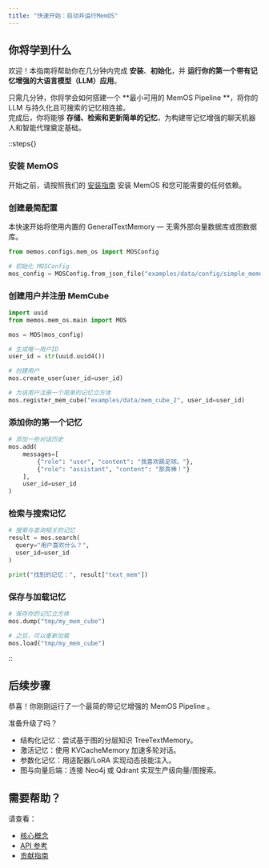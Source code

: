 ```yaml
---
title: "快速开始：启动并运行MemOS"
---
```


## 你将学到什么
欢迎！本指南将帮助你在几分钟内完成 **安装**、**初始化**，并 **运行你的第一个带有记忆增强的大语言模型（LLM）应用**。

只需几分钟，你将学会如何搭建一个 **最小可用的 MemOS Pipeline **，将你的 LLM 与持久化且可搜索的记忆相连接。  
完成后，你将能够 **存储、检索和更新简单的记忆**，为构建带记忆增强的聊天机器人和智能代理奠定基础。


::steps{}

### 安装 MemOS

开始之前，请按照我们的 [安装指南](/getting_started/installation) 安装 MemOS 和您可能需要的任何依赖。

### 创建最简配置

本快速开始将使用内置的 GeneralTextMemory — 无需外部向量数据库或图数据库。

```python
from memos.configs.mem_os import MOSConfig

# 初始化 MOSConfig
mos_config = MOSConfig.from_json_file("examples/data/config/simple_memos_config.json")
```

### 创建用户并注册 MemCube

```python
import uuid
from memos.mem_os.main import MOS

mos = MOS(mos_config)

# 生成唯一用户ID
user_id = str(uuid.uuid4())

# 创建用户
mos.create_user(user_id=user_id)

# 为该用户注册一个简单的记忆立方体
mos.register_mem_cube("examples/data/mem_cube_2", user_id=user_id)
```

### 添加你的第一个记忆

```python
# 添加一些对话历史
mos.add(
    messages=[
        {"role": "user", "content": "我喜欢踢足球。"},
        {"role": "assistant", "content": "那真棒！"}
    ],
    user_id=user_id
)
```

### 检索与搜索记忆

```python
# 搜索与查询相关的记忆
result = mos.search(
  query="用户喜欢什么？",
  user_id=user_id
)

print("找到的记忆：", result["text_mem"])
```

### 保存与加载记忆

```python
# 保存你的记忆立方体
mos.dump("tmp/my_mem_cube")

# 之后，可以重新加载
mos.load("tmp/my_mem_cube")
```

::

## 后续步骤

恭喜！你刚刚运行了一个最简的带记忆增强的 MemOS Pipeline 。

准备升级了吗？

* 结构化记忆：尝试基于图的分层知识 TreeTextMemory。
* 激活记忆：使用 KVCacheMemory 加速多轮对话。
* 参数化记忆：用适配器/LoRA 实现动态技能注入。
* 图与向量后端：连接 Neo4j 或 Qdrant 实现生产级向量/图搜索。

## 需要帮助？

请查看：

* [核心概念](/home/core_concepts)
* [API 参考](/api_reference/configure-memos)
* [贡献指南](/contribution/overview)
